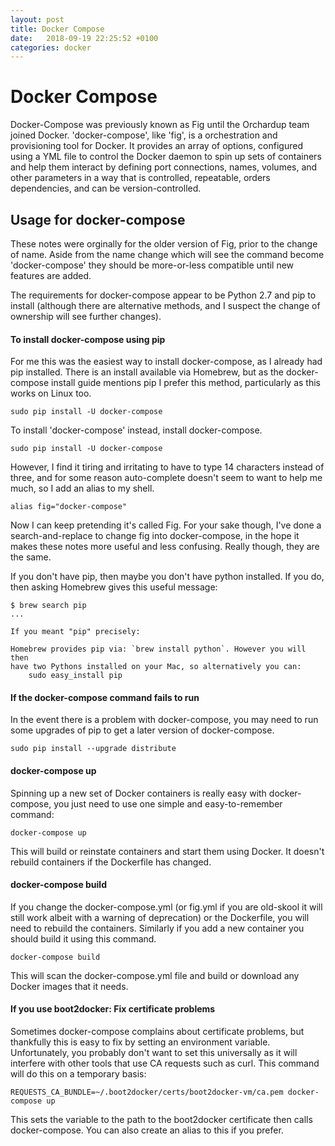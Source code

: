 ```yaml
---
layout: post
title: Docker Compose
date:   2018-09-19 22:25:52 +0100
categories: docker
---
```

Docker Compose
==============

Docker-Compose was previously known as
Fig until the Orchardup team joined Docker. 'docker-compose', like 'fig', is a
orchestration and provisioning tool for Docker. It provides an array of
options, configured using a YML file to control the Docker daemon to
spin up sets of containers and help them interact by defining port
connections, names, volumes, and other parameters in a way that is
controlled, repeatable, orders dependencies, and can be
version-controlled.

Usage for docker-compose
------------------------

These notes were orginally for the older version of Fig, prior to the
change of name. Aside from the name change which will see the command
become 'docker-compose' they should be more-or-less compatible until new
features are added.

The requirements for docker-compose appear to be Python 2.7 and pip to
install (although there are alternative methods, and I suspect the
change of ownership will see further changes).

#### To install docker-compose using pip

For me this was the easiest way to install docker-compose, as I already
had pip installed. There is an install available via Homebrew, but as
the docker-compose install guide mentions pip I prefer this method,
particularly as this works on Linux too.

    sudo pip install -U docker-compose 

To install 'docker-compose' instead, install docker-compose.

    sudo pip install -U docker-compose 

However, I find it tiring and irritating to have to type 14 characters
instead of three, and for some reason auto-complete doesn't seem to want
to help me much, so I add an alias to my shell.

    alias fig="docker-compose" 

Now I can keep pretending it's called Fig. For your sake though, I've
done a search-and-replace to change fig into docker-compose, in the hope
it makes these notes more useful and less confusing. Really though, they
are the same.

If you don't have pip, then maybe you don't have python installed. If
you do, then asking Homebrew gives this useful message:

    $ brew search pip
    ...

    If you meant "pip" precisely:

    Homebrew provides pip via: `brew install python`. However you will then
    have two Pythons installed on your Mac, so alternatively you can:
        sudo easy_install pip

#### If the docker-compose command fails to run

In the event there is a problem with docker-compose, you may need to run
some upgrades of pip to get a later version of docker-compose.

    sudo pip install --upgrade distribute 

#### docker-compose up

Spinning up a new set of Docker containers is really easy with
docker-compose, you just need to use one simple and easy-to-remember
command:

    docker-compose up

This will build or reinstate containers and start them using Docker. It
doesn't rebuild containers if the Dockerfile has changed.

#### docker-compose build

If you change the docker-compose.yml (or fig.yml if you are old-skool it
will still work albeit with a warning of deprecation) or the Dockerfile,
you will need to rebuild the containers. Similarly if you add a new
container you should build it using this command.

    docker-compose build

This will scan the docker-compose.yml file and build or download any
Docker images that it needs.

#### If you use boot2docker: Fix certificate problems

Sometimes docker-compose complains about certificate problems, but
thankfully this is easy to fix by setting an environment variable.
Unfortunately, you probably don't want to set this universally as it
will interfere with other tools that use CA requests such as curl. This
command will do this on a temporary basis:

    REQUESTS_CA_BUNDLE=~/.boot2docker/certs/boot2docker-vm/ca.pem docker-compose up

This sets the variable to the path to the boot2docker certificate then
calls docker-compose. You can also create an alias to this if you
prefer.
